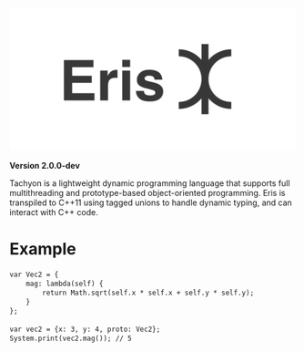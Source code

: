 ![Eris](logo.png)

**Version 2.0.0-dev**

Tachyon is a lightweight dynamic programming language that supports full multithreading and prototype-based object-oriented programming. Eris is transpiled to C++11 using tagged unions to handle dynamic typing, and can interact with C++ code.


# Example
```
var Vec2 = {
    mag: lambda(self) {
        return Math.sqrt(self.x * self.x + self.y * self.y);
    }
};

var vec2 = {x: 3, y: 4, proto: Vec2};
System.print(vec2.mag()); // 5
```